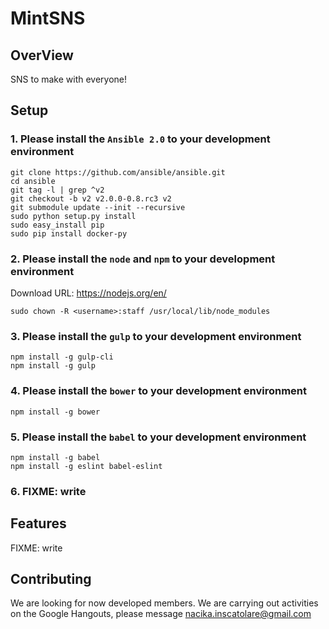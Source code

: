 # MintSNS

## OverView

SNS to make with everyone!

## Setup

### 1. Please install the `Ansible 2.0` to your development environment


```
git clone https://github.com/ansible/ansible.git
cd ansible
git tag -l | grep ^v2
git checkout -b v2 v2.0.0-0.8.rc3 v2
git submodule update --init --recursive
sudo python setup.py install
sudo easy_install pip
sudo pip install docker-py
```

### 2. Please install the `node` and `npm` to your development environment

Download URL: https://nodejs.org/en/

```
sudo chown -R <username>:staff /usr/local/lib/node_modules
```

### 3. Please install the `gulp` to your development environment

```
npm install -g gulp-cli
npm install -g gulp
```

### 4. Please install the `bower` to your development environment

```
npm install -g bower
```

### 5. Please install the `babel` to your development environment

```
npm install -g babel
npm install -g eslint babel-eslint
```

### 6. FIXME: write

## Features

FIXME: write

## Contributing
We are looking for now developed members. We are carrying out activities on the Google Hangouts, please message <nacika.inscatolare@gmail.com>
